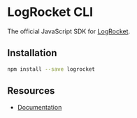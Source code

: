 # LogRocket CLI

The official JavaScript SDK for [LogRocket](https://logrocket.com/).

## Installation

```bash
npm install --save logrocket
```

## Resources

 * [Documentation](https://docs.logrocket.com/reference)
